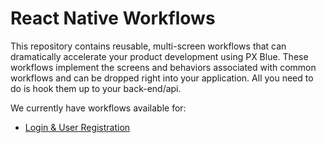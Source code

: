 # React Native Workflows

This repository contains reusable, multi-screen workflows that can dramatically accelerate your product development using PX Blue. These workflows implement the screens and behaviors associated with common workflows and can be dropped right into your application. All you need to do is hook them up to your back-end/api.

We currently have workflows available for:
-   [Login & User Registration](/login-workflow)
